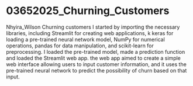 # 03652025_Churning_Customers
Nhyira_Wilson Churning customers
I started by importing the necessary libraries, including Streamlit for creating web applications, k
keras for loading a pre-trained neural network model, NumPy for numerical operations, pandas for data manipulation, and scikit-learn for preprocessing.
I loaded the pre-trained model, made a prediction function and loaded the Streamlit web app.
the web app aimed to create a simple web interface allowing users to input customer information, and it uses the pre-trained neural network to predict the possibility of churn based on that input.
